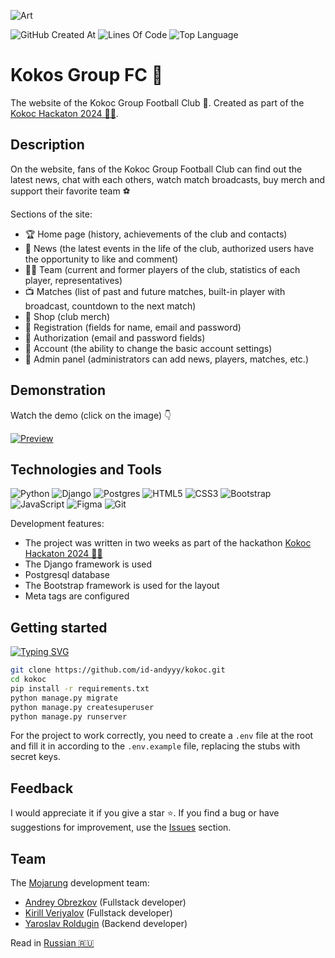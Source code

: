 ![Art](https://i.postimg.cc/sgLkmbnw/art.png)

![GitHub Created At](https://img.shields.io/github/created-at/id-andyyy/kokoc?style=flat&color=FF4647)
![Lines Of Code](https://tokei.rs/b1/github/id-andyyy/kokoc?style=flat&category=code&color=15B07F)
![Top Language](https://img.shields.io/github/languages/top/id-andyyy/kokoc?style=flat)

# Kokos Group FC&nbsp;&#129381;

The website of the Kokoc Group Football Club&nbsp;&#129381;. Created as part of the [Kokoc Hackaton&nbsp;2024&nbsp;&#128104;&#8205;&#128187;](https://codenrock.com/contests/kokochackathon2024#/).

## Description

On the website, fans of the Kokoc Group Football Club can find out the latest news, chat with each others, watch match broadcasts, buy merch and support their favorite team&nbsp;&#9917;

Sections of the site:

- &#127942; Home page (history, achievements of the club and contacts)
- &#128240; News (the latest events in the life of the club, authorized users have the opportunity to like and comment)
- &#127939;&#8205;&#9794;&#65039; Team (current and former players of the club, statistics of each player, representatives)
- &#128250; Matches (list of past and future matches, built-in player with broadcast, countdown to the next match)
- &#128722; Shop (club merch)
- &#128221; Registration (fields for name, email and password)
- &#128273; Authorization (email and password fields)
- &#128100; Account (the ability to change the basic account settings)
- &#128271; Admin panel (administrators can add news, players, matches, etc.)

## Demonstration

Watch the demo (click on the image)&nbsp;&#128071;

[![Preview](https://i.postimg.cc/QdnRxv1c/Macbook-Air-kokoc-football-ru.png)](https://youtu.be/Q6UQ4euXZgw)

## Technologies and Tools

![Python](https://img.shields.io/badge/python-3670A0?style=for-the-badge&logo=python&logoColor=ffffff)
![Django](https://img.shields.io/badge/django-%23092E20.svg?style=for-the-badge&logo=django&logoColor=white&color=013b2a)
![Postgres](https://img.shields.io/badge/postgres-%23316192.svg?style=for-the-badge&logo=postgresql&logoColor=white&color=000000)
![HTML5](https://img.shields.io/badge/html-%23E34F26.svg?style=for-the-badge&logo=html5&logoColor=white)
![CSS3](https://img.shields.io/badge/css-%231572B6.svg?style=for-the-badge&logo=css3&logoColor=white)
![Bootstrap](https://img.shields.io/badge/bootstrap-%238511FA.svg?style=for-the-badge&logo=bootstrap&logoColor=white)
![JavaScript](https://img.shields.io/badge/javascript-%23323330.svg?style=for-the-badge&logo=javascript&logoColor=white&color=yellow)
![Figma](https://img.shields.io/badge/figma-%23F24E1E.svg?style=for-the-badge&logo=figma&logoColor=white&color=#6CeA8C)
![Git](https://img.shields.io/badge/git-%23F05033.svg?style=for-the-badge&logo=git&logoColor=white&color=f14e32)

Development features:

- The project was written in two weeks as part of the hackathon [Kokoc Hackaton&nbsp;2024&nbsp;&#128104;&#8205;&#128187;](https://codenrock.com/contests/kokochackathon2024#/)
- The Django framework is used
- Postgresql database
- The Bootstrap framework is used for the layout
- Meta tags are configured

## Getting started

[![Typing SVG](https://readme-typing-svg.herokuapp.com?font=Fira+Code&duration=2500&color=F7F7F7&background=000000&multiline=true&width=625&height=165&lines=%25+git+clone+https%3A%2F%2Fgithub.com%2Fid-andyyy%2Fkokoc.git;%25+cd+kokoc;%25+pip+install+-r+requirements.txt;%25+python+manage.py+migrate;%25+python+manage.py+createsuperuser;%25+python+manage.py+runserver)](https://git.io/typing-svg)

```sh
git clone https://github.com/id-andyyy/kokoc.git
cd kokoc
pip install -r requirements.txt
python manage.py migrate
python manage.py createsuperuser
python manage.py runserver
```

For the project to work correctly, you need to create a `.env` file at the root and fill it in according to the `.env.example` file, replacing the stubs with secret keys.

## Feedback

I would appreciate it if you give a star ⭐. If you find a bug or have suggestions for improvement, use the [Issues](https://github.com/id-andyyy/kokoc/issues) section.

## Team

The [Mojarung](https://t.me/mojarung) development team:

- [Andrey Obrezkov](https://github.com/id-andyyy) (Fullstack developer)
- [Kirill Veriyalov](https://github.com/verikirill) (Fullstack developer)
- [Yaroslav Roldugin](https://github.com/Felicuss) (Backend developer)

Read in [Russian&nbsp;&#127479;&#127482;](README-ru.md)
